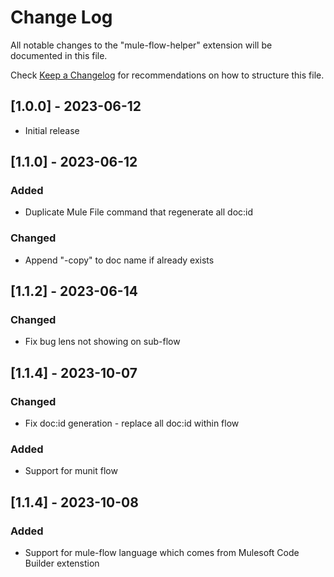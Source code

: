 # Change Log

All notable changes to the "mule-flow-helper" extension will be documented in this file.

Check [Keep a Changelog](http://keepachangelog.com/) for recommendations on how to structure this file.

## [1.0.0] - 2023-06-12

- Initial release


## [1.1.0] - 2023-06-12

### Added
- Duplicate Mule File command that regenerate all doc:id

### Changed
- Append "-copy" to doc name if already exists

## [1.1.2] - 2023-06-14

### Changed
- Fix bug lens not showing on sub-flow

## [1.1.4] - 2023-10-07

### Changed
- Fix doc:id generation - replace all doc:id within flow

### Added
- Support for munit flow

## [1.1.4] - 2023-10-08

### Added
- Support for mule-flow language which comes from Mulesoft Code Builder extenstion
